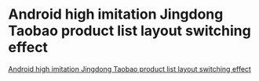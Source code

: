 # Android high imitation Jingdong Taobao product list layout switching effect
[Android high imitation Jingdong Taobao product list layout switching effect](https://aiwithcloud.com/2022/09/15/android_high_imitation_jingdong_taobao_product_list_layout_switching_effect/)